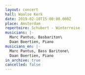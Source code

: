 ```yaml
---
layout: concert
hall: Waalse Kerk
date: 2019-02-10T15:00:00.000Z
place: Amsterdam
repertoire: Schubert - Winterreise
musicians: |-
  Marc Pantus, Basbariton\
  Daan Boertien, Piano
musicians_en: |-
  Marc Pantus, Bass Baritone\
  Daan Boertien, Piano
in_archive: true
cancelled: false
---
```

